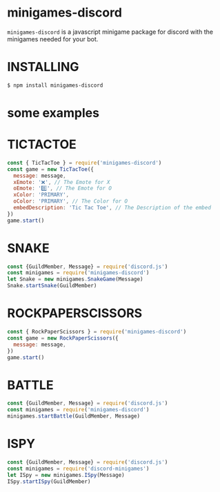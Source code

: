# minigames-discord
`minigames-discord` is a javascript minigame package for discord with the minigames needed for your bot.

# INSTALLING
```sh
$ npm install minigames-discord
```

# some examples
 
# TICTACTOE

```js
const { TicTacToe } = require('minigames-discord')
const game = new TicTacToe({
  message: message,
  xEmote: '❌', // The Emote for X
  oEmote: '0️⃣', // The Emote for O
  xColor: 'PRIMARY',
  oColor: 'PRIMARY', // The Color for O
  embedDescription: 'Tic Tac Toe', // The Description of the embed
})
game.start()
```

# SNAKE

```js
const {GuildMember, Message} = require('discord.js')
const minigames = require('minigames-discord')
let Snake = new minigames.SnakeGame(Message)
Snake.startSnake(GuildMember)
```

# ROCKPAPERSCISSORS

```js
const { RockPaperScissors } = require('minigames-discord')
const game = new RockPaperScissors({
  message: message,
})
game.start()
```

# BATTLE
```js
const {GuildMember, Message} = require('discord.js')
const minigames = require('minigames-discord')
minigames.startBattle(GuildMember, Message)
```

# ISPY

```js
const {GuildMember, Message} = require('discord.js')
const minigames = require('discord-minigames')
let ISpy = new minigames.ISpy(Message)
ISpy.startISpy(GuildMember)
```
